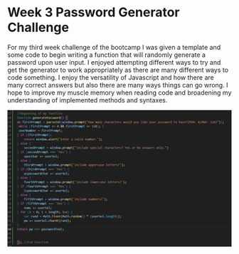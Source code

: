 # Week 3 Password Generator Challenge

For my third week challenge of the bootcamp I was given a template and some code to begin writing a function that will randomly generate a password upon user input. I enjoyed attempting different ways to try and get the generator to work appropriately as there are many different ways to code something. I enjoy the versatility of Javascript and how there are many correct answers but also there are many ways things can go wrong. I hope to improve my muscle memory when reading code and broadening my understanding of implemented methods and syntaxes.

![SS of my written function](./assets/images/Screenshot%20(22).png)

